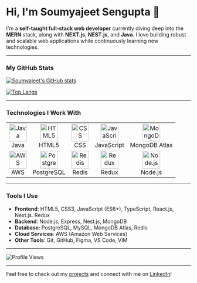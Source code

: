 # Hi, I'm Soumyajeet Sengupta 👋
I'm a **self-taught full-stack web developer** currently diving deep into the **MERN** stack, along with **NEXT.js**, **NEST.js**, and **Java**. I love building robust and scalable web applications while continuously learning new technologies.

---

### My GitHub Stats
[![Soumyajeet's GitHub stats](https://github-readme-stats.vercel.app/api?username=fishtank1)](https://github.com/fishtank1/github-readme-stats)

[![Top Langs](https://github-readme-stats.vercel.app/api/top-langs/?username=fishtank1)](https://github.com/fishtank1/github-readme-stats)

---

### Technologies I Work With
<table>
  <tr>
    <td align="center">
      <img src="https://cdn.jsdelivr.net/gh/devicons/devicon/icons/java/java-original.svg" width="48" height="48" alt="Java" /><br />Java
    </td>
    <td align="center">
      <img src="https://cdn.jsdelivr.net/gh/devicons/devicon/icons/html5/html5-original.svg" width="48" height="48" alt="HTML5" /><br />HTML5
    </td>
    <td align="center">
      <img src="https://cdn.jsdelivr.net/gh/devicons/devicon/icons/css3/css3-original.svg" width="48" height="48" alt="CSS" /><br />CSS
    </td>
    <td align="center">
      <img src="https://cdn.jsdelivr.net/gh/devicons/devicon/icons/javascript/javascript-original.svg" width="48" height="48" alt="JavaScript" /><br />JavaScript
    </td>
    <td align="center">
      <img src="https://cdn.jsdelivr.net/gh/devicons/devicon/icons/mongodb/mongodb-original.svg" width="48" height="48" alt="MongoDB Atlas" /><br />MongoDB Atlas
    </td>
  </tr>
  <tr>
    <td align="center">
      <img src="https://cdn.jsdelivr.net/gh/devicons/devicon/icons/amazonwebservices/amazonwebservices-original-wordmark.svg" width="48" height="48" alt="AWS" /><br />AWS
    </td>
    <td align="center">
      <img src="https://cdn.jsdelivr.net/gh/devicons/devicon/icons/postgresql/postgresql-original.svg" width="48" height="48" alt="PostgreSQL" /><br />PostgreSQL
    </td>
    <td align="center">
      <img src="https://cdn.jsdelivr.net/gh/devicons/devicon/icons/redis/redis-original.svg" width="48" height="48" alt="Redis" /><br />Redis
    </td>
    <td align="center">
      <img src="https://cdn.jsdelivr.net/gh/devicons/devicon/icons/redux/redux-original.svg" width="48" height="48" alt="Redux" /><br />Redux
    </td>
    <td align="center">
      <img src="https://cdn.jsdelivr.net/gh/devicons/devicon/icons/nodejs/nodejs-original.svg" width="48" height="48" alt="Node.js" /><br />Node.js
    </td>
  </tr>
</table>

---

### Tools I Use
- **Frontend**: HTML5, CSS3, JavaScript (ES6+), TypeScript, React.js, Next.js. Redux
- **Backend**: Node.js, Express, Nest.js, MongoDB
- **Database**: PostgreSQL, MySQL, MongoDB Atlas, Redis
- **Cloud Services**: AWS (Amazon Web Services)
- **Other Tools**: Git, GitHub, Figma, VS Code, VIM

---

![Profile Views](https://komarev.com/ghpvc/?username=fishtank1&label=Profile%20Views&color=0e75b6&style=flat)

---

Feel free to check out my [projects](https://github.com/fishtank1?tab=repositories) and connect with me on [LinkedIn](https://www.linkedin.com/in/soumyajeet-s-49302b241)!
